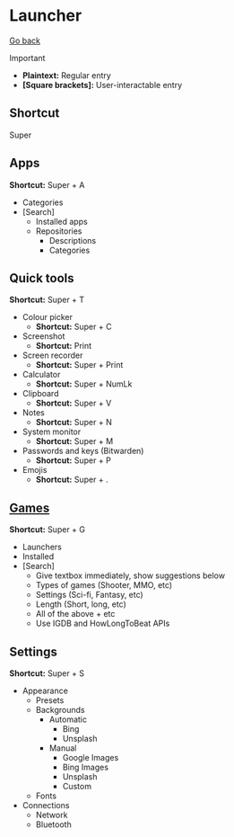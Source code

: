 # Launcher

[Go back](../README.md)

> [!IMPORTANT]
>
> - **Plaintext:** Regular entry
> - **[Square brackets]:** User-interactable entry

## Shortcut

Super

## Apps

**Shortcut:** Super + A

- Categories
- \[Search\]
  - Installed apps
  - Repositories
    - Descriptions
    - Categories

## Quick tools

**Shortcut:** Super + T

- Colour picker
  - **Shortcut:** Super + C
- Screenshot
  - **Shortcut:** Print
- Screen recorder
  - **Shortcut:** Super + Print
- Calculator
  - **Shortcut:** Super + NumLk
- Clipboard
  - **Shortcut:** Super + V
- Notes
  - **Shortcut:** Super + N
- System monitor
  - **Shortcut:** Super + M
- Passwords and keys (Bitwarden)
  - **Shortcut:** Super + P
- Emojis
  - **Shortcut:** Super + .

## [Games](Games/README.md)

**Shortcut:** Super + G

- Launchers
- Installed
- \[Search\]
  - Give textbox immediately, show suggestions below
  - Types of games (Shooter, MMO, etc)
  - Settings (Sci-fi, Fantasy, etc)
  - Length (Short, long, etc)
  - All of the above + etc
  - Use IGDB and HowLongToBeat APIs

## Settings

**Shortcut:** Super + S

- Appearance
  - Presets
  - Backgrounds
    - Automatic
      - Bing
      - Unsplash
    - Manual
      - Google Images
      - Bing Images
      - Unsplash
      - Custom
  - Fonts
- Connections
  - Network
  - Bluetooth
